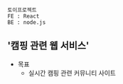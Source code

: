 `토이프로젝트`<br>
`FE : React`<br>
`BE : node.js`<br>

<h2>'캠핑 관련 웹 서비스'</h2>

- 목표
  - 실시간 캠핑 관련 커뮤니티 사이트

</div><br>
